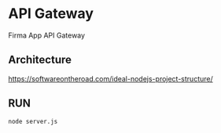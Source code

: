 # API Gateway
Firma App API Gateway

## Architecture
https://softwareontheroad.com/ideal-nodejs-project-structure/

## RUN
```bash
node server.js
```